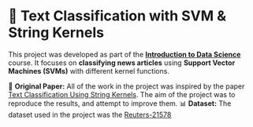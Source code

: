 # 📰 Text Classification with SVM & String Kernels  

This project was developed as part of the **[Introduction to Data Science](https://www.fer.unizg.hr/en/course/itds)** course. It focuses on **classifying news articles** using **Support Vector Machines (SVMs)** with different kernel functions.  

📄 **Original Paper:** All of the work in the project was inspired by the paper [Text Classification Using String Kernels](https://eprints.soton.ac.uk/258968/1/String_JMLR02.pdf). The aim of the project was to reproduce the results, and attempt to improve them.
📊 **Dataset:** The dataset used in the project was the [Reuters-21578](https://kdd.ics.uci.edu/databases/reuters21578/reuters21578.html)  

